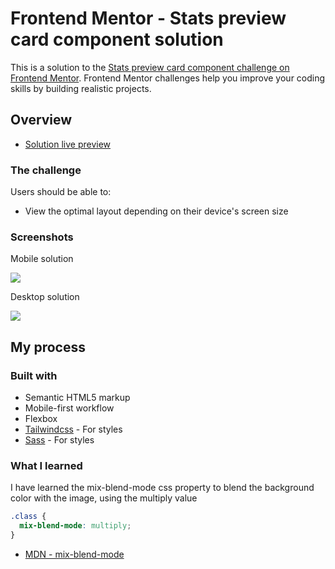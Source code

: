 # Frontend Mentor - Stats preview card component solution

This is a solution to the [Stats preview card component challenge on Frontend Mentor](https://www.frontendmentor.io/challenges/stats-preview-card-component-8JqbgoU62). Frontend Mentor challenges help you improve your coding skills by building realistic projects. 

## Overview

  - [Solution live preview](https://ezequielcinalli.github.io/frontendmentor-challenges/stats-preview-card-component-main/)

### The challenge

Users should be able to:

- View the optimal layout depending on their device's screen size

### Screenshots

Mobile solution

![](./screenshot-mobile.png)

Desktop solution

![](./screenshot-desktop.png)

## My process

### Built with

- Semantic HTML5 markup
- Mobile-first workflow
- Flexbox
- [Tailwindcss](https://tailwindcss.com) - For styles
- [Sass](https://sass-lang.com) - For styles


### What I learned

I have learned the mix-blend-mode css property to blend the background color with the image, using the multiply value

```css
.class {
  mix-blend-mode: multiply;
}
```
- [MDN - mix-blend-mode](https://developer.mozilla.org/en-US/docs/Web/CSS/mix-blend-mode)

